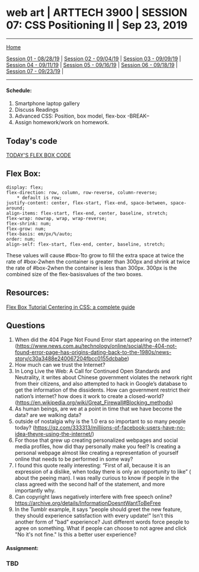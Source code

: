 # web art | ARTTECH 3900 | SESSION 07: CSS Positioning II | Sep 23, 2019
___
<a href="../">Home</a><br>

<a href="https://dougrosman.github.io/saic-webart-fa19/lectures/session01">Session 01 - 08/28/19</a> |
<a href="https://dougrosman.github.io/saic-webart-fa19/lectures/session02">Session 02 - 09/04/19</a> |
<a href="https://dougrosman.github.io/saic-webart-fa19/lectures/session03">Session 03 - 09/09/19</a> |
<a href="https://dougrosman.github.io/saic-webart-fa19/lectures/session04">Session 04 - 09/11/19</a> |
<a href="https://dougrosman.github.io/saic-webart-fa19/lectures/session05">Session 05 - 09/16/19</a> |
<a href="https://dougrosman.github.io/saic-webart-fa19/lectures/session06">Session 06 - 09/18/19</a> |
<a href="https://dougrosman.github.io/saic-webart-fa19/lectures/session07">Session 07 - 09/23/19</a> |

___

#### Schedule:

1. Smartphone laptop gallery
2. Discuss Readings
3. Advanced CSS: Position, box model, flex-box
-BREAK–
3. Assign homework/work on homework.

## Today's code
<a href="https://dougrosman.github.io/saic-webart-fa19/code/session07/flexbox-inclass.html" target="_blank">TODAY'S FLEX BOX CODE </a>

## Flex Box:
```
display: flex;
flex-direction: row, column, row-reverse, column-reverse;
    * default is row;
justify-content: center, flex-start, flex-end, space-between, space-around;
align-items: flex-start, flex-end, center, baseline, stretch;
flex-wrap: nowrap, wrap, wrap-reverse;
flex-shrink: num;
flex-grow: num;
flex-basis: em/px/%/auto;
order: num;
align-self: flex-start, flex-end, center, baseline, stretch;

```

These values will cause #box-1to grow to fill the extra space at twice the rate of #box-2when the container is greater than 300px and shrink at twice the rate of #box-2when the container is less than 300px. 300px is the combined size of the flex-basisvalues of the two boxes.

## Resources:
<a href="https://learn.freecodecamp.org/responsive-web-design/css-flexbox/" target="_blank"> Flex Box Tutorial </a>
<a href="https://css-tricks.com/centering-css-complete-guide/" target="_blank">Centering in CSS: a complete guide</a>

## Questions
1. When did the 404 Page Not Found Error start appearing on the internet?  (https://www.news.com.au/technology/online/social/the-404-not-found-error-page-has-origins-dating-back-to-the-1980s/news-story/c30a3488e240067204fbcc0155dcbabe)
2. How much can we trust the Internet?
3. In Long Live the Web: A Call for Continued Open Standards and Neutrality, it writes about Chinese government violates the network right from their citizens, and also attempted to hack in Google’s database to get the information of the dissidents. How can government restrict their nation’s internet? how does it work to create a closed-world? (https://en.wikipedia.org/wiki/Great_Firewall#Blocking_methods)
4. As human beings, are we at a point in time that we have become the data? are we walking data?
5. outside of nostalgia why is the 1.0 era so important to so many people today?
(https://qz.com/333313/milliions-of-facebook-users-have-no-idea-theyre-using-the-internet/)
6. For those that grew up creating personalized webpages and social media profiles, how did thay personally make you feel? Is creating a personal webpage almost like creating a representation of yourself online that needs to be performed in some way?
7. I found this quote really interesting: “First of all, because it is an expression of a dislike, when today there is only an opportunity to like” ( about the peeing man). I was really curious to know if people in the class agreed with the second half of the statement, and more importantly why. 
8. Can copyright laws negatively interfere with free speech online? https://archive.org/details/InformationDoesntWantToBeFree
9. In the Tumblr example,  it says "people should greet the new feature, they should experience satisfaction with every update!" Isn't this another form of "bad" experience? Just different words force people to agree on something.  What if people can choose to not agree and click "No it's not fine." Is this a better user experience?


#### Assignment:

### TBD

